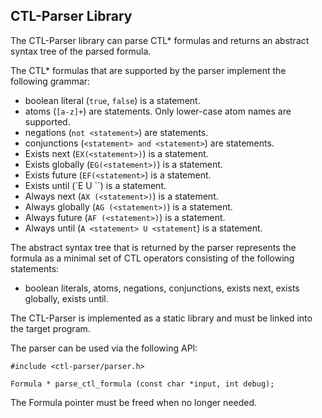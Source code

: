 ## CTL-Parser Library

The CTL-Parser library can parse CTL* formulas and returns an abstract syntax
tree of the parsed formula.

The CTL* formulas that are supported by the parser implement the following
grammar:

 * boolean literal (`true`, `false`) is a statement.
 * atoms (`[a-z]+`) are statements. Only lower-case atom names are supported.
 * negations (`not <statement>`) are statements.
 * conjunctions (`<statement> and <statement>`) are statements.
 * Exists next (`EX(<statement>)`) is a statement.
 * Exists globally (`EG(<statement>)`) is a statement.
 * Exists future (`EF(<statement>`) is a statement.
 * Exists until (`E <statement> U <statement>``) is a statement.
 * Always next (`AX (<statement>)`) is a statement.
 * Always globally (`AG (<statement>)`) is a statement.
 * Always future (`AF (<statement>)`) is a statement.
 * Always until (`A <statement> U <statement`) is a statement.

The abstract syntax tree that is returned by the parser represents the formula
as a minimal set of CTL operators consisting of the following
statements:

 * boolean literals, atoms, negations, conjunctions, exists next,
   exists globally, exists until.

The CTL-Parser is implemented as a static library and must be linked
into the target program.

The parser can be used via the following API:

    #include <ctl-parser/parser.h>

    Formula * parse_ctl_formula (const char *input, int debug);

The Formula pointer must be freed when no longer needed.

